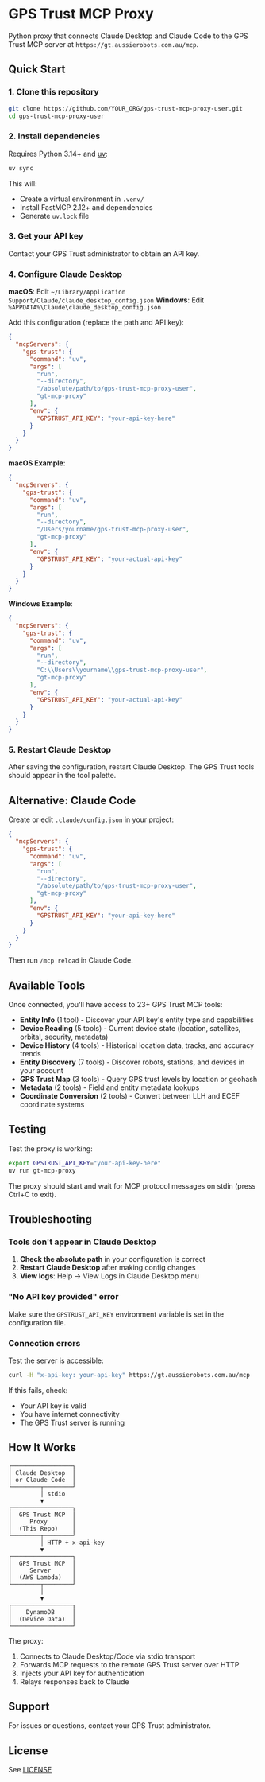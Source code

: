 # GPS Trust MCP Proxy

Python proxy that connects Claude Desktop and Claude Code to the GPS Trust MCP server at `https://gt.aussierobots.com.au/mcp`.

## Quick Start

### 1. Clone this repository

```bash
git clone https://github.com/YOUR_ORG/gps-trust-mcp-proxy-user.git
cd gps-trust-mcp-proxy-user
```

### 2. Install dependencies

Requires Python 3.14+ and [uv](https://docs.astral.sh/uv/):

```bash
uv sync
```

This will:
- Create a virtual environment in `.venv/`
- Install FastMCP 2.12+ and dependencies
- Generate `uv.lock` file

### 3. Get your API key

Contact your GPS Trust administrator to obtain an API key.

### 4. Configure Claude Desktop

**macOS**: Edit `~/Library/Application Support/Claude/claude_desktop_config.json`
**Windows**: Edit `%APPDATA%\Claude\claude_desktop_config.json`

Add this configuration (replace the path and API key):

```json
{
  "mcpServers": {
    "gps-trust": {
      "command": "uv",
      "args": [
        "run",
        "--directory",
        "/absolute/path/to/gps-trust-mcp-proxy-user",
        "gt-mcp-proxy"
      ],
      "env": {
        "GPSTRUST_API_KEY": "your-api-key-here"
      }
    }
  }
}
```

**macOS Example**:
```json
{
  "mcpServers": {
    "gps-trust": {
      "command": "uv",
      "args": [
        "run",
        "--directory",
        "/Users/yourname/gps-trust-mcp-proxy-user",
        "gt-mcp-proxy"
      ],
      "env": {
        "GPSTRUST_API_KEY": "your-actual-api-key"
      }
    }
  }
}
```

**Windows Example**:
```json
{
  "mcpServers": {
    "gps-trust": {
      "command": "uv",
      "args": [
        "run",
        "--directory",
        "C:\\Users\\yourname\\gps-trust-mcp-proxy-user",
        "gt-mcp-proxy"
      ],
      "env": {
        "GPSTRUST_API_KEY": "your-actual-api-key"
      }
    }
  }
}
```

### 5. Restart Claude Desktop

After saving the configuration, restart Claude Desktop. The GPS Trust tools should appear in the tool palette.

## Alternative: Claude Code

Create or edit `.claude/config.json` in your project:

```json
{
  "mcpServers": {
    "gps-trust": {
      "command": "uv",
      "args": [
        "run",
        "--directory",
        "/absolute/path/to/gps-trust-mcp-proxy-user",
        "gt-mcp-proxy"
      ],
      "env": {
        "GPSTRUST_API_KEY": "your-api-key-here"
      }
    }
  }
}
```

Then run `/mcp reload` in Claude Code.

## Available Tools

Once connected, you'll have access to 23+ GPS Trust MCP tools:

- **Entity Info** (1 tool) - Discover your API key's entity type and capabilities
- **Device Reading** (5 tools) - Current device state (location, satellites, orbital, security, metadata)
- **Device History** (4 tools) - Historical location data, tracks, and accuracy trends
- **Entity Discovery** (7 tools) - Discover robots, stations, and devices in your account
- **GPS Trust Map** (3 tools) - Query GPS trust levels by location or geohash
- **Metadata** (2 tools) - Field and entity metadata lookups
- **Coordinate Conversion** (2 tools) - Convert between LLH and ECEF coordinate systems

## Testing

Test the proxy is working:

```bash
export GPSTRUST_API_KEY="your-api-key-here"
uv run gt-mcp-proxy
```

The proxy should start and wait for MCP protocol messages on stdin (press Ctrl+C to exit).

## Troubleshooting

### Tools don't appear in Claude Desktop

1. **Check the absolute path** in your configuration is correct
2. **Restart Claude Desktop** after making config changes
3. **View logs**: Help → View Logs in Claude Desktop menu

### "No API key provided" error

Make sure the `GPSTRUST_API_KEY` environment variable is set in the configuration file.

### Connection errors

Test the server is accessible:
```bash
curl -H "x-api-key: your-api-key" https://gt.aussierobots.com.au/mcp
```

If this fails, check:
- Your API key is valid
- You have internet connectivity
- The GPS Trust server is running

## How It Works

```
┌─────────────────┐
│ Claude Desktop  │
│ or Claude Code  │
└────────┬────────┘
         │ stdio
         ▼
┌─────────────────┐
│  GPS Trust MCP  │
│     Proxy       │
│  (This Repo)    │
└────────┬────────┘
         │ HTTP + x-api-key
         ▼
┌─────────────────┐
│  GPS Trust MCP  │
│     Server      │
│  (AWS Lambda)   │
└────────┬────────┘
         │
         ▼
┌─────────────────┐
│    DynamoDB     │
│  (Device Data)  │
└─────────────────┘
```

The proxy:
1. Connects to Claude Desktop/Code via stdio transport
2. Forwards MCP requests to the remote GPS Trust server over HTTP
3. Injects your API key for authentication
4. Relays responses back to Claude

## Support

For issues or questions, contact your GPS Trust administrator.

## License

See [LICENSE](LICENSE)
